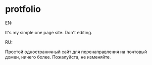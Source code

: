# protfolio
EN:

It's my simple one page site.
Don't editing.


RU:


Простой одностраничный сайт для перенаправления на почтовый домен, ничего более.
Пожалуйста, не изменяйте.
